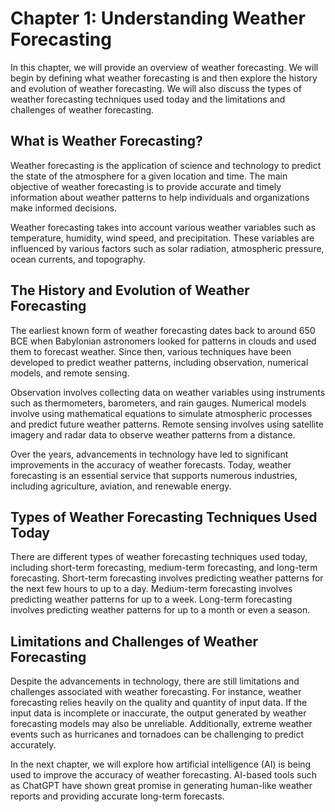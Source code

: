 Chapter 1: Understanding Weather Forecasting
============================================

In this chapter, we will provide an overview of weather forecasting. We will begin by defining what weather forecasting is and then explore the history and evolution of weather forecasting. We will also discuss the types of weather forecasting techniques used today and the limitations and challenges of weather forecasting.

What is Weather Forecasting?
----------------------------

Weather forecasting is the application of science and technology to predict the state of the atmosphere for a given location and time. The main objective of weather forecasting is to provide accurate and timely information about weather patterns to help individuals and organizations make informed decisions.

Weather forecasting takes into account various weather variables such as temperature, humidity, wind speed, and precipitation. These variables are influenced by various factors such as solar radiation, atmospheric pressure, ocean currents, and topography.

The History and Evolution of Weather Forecasting
------------------------------------------------

The earliest known form of weather forecasting dates back to around 650 BCE when Babylonian astronomers looked for patterns in clouds and used them to forecast weather. Since then, various techniques have been developed to predict weather patterns, including observation, numerical models, and remote sensing.

Observation involves collecting data on weather variables using instruments such as thermometers, barometers, and rain gauges. Numerical models involve using mathematical equations to simulate atmospheric processes and predict future weather patterns. Remote sensing involves using satellite imagery and radar data to observe weather patterns from a distance.

Over the years, advancements in technology have led to significant improvements in the accuracy of weather forecasts. Today, weather forecasting is an essential service that supports numerous industries, including agriculture, aviation, and renewable energy.

Types of Weather Forecasting Techniques Used Today
--------------------------------------------------

There are different types of weather forecasting techniques used today, including short-term forecasting, medium-term forecasting, and long-term forecasting. Short-term forecasting involves predicting weather patterns for the next few hours to up to a day. Medium-term forecasting involves predicting weather patterns for up to a week. Long-term forecasting involves predicting weather patterns for up to a month or even a season.

Limitations and Challenges of Weather Forecasting
-------------------------------------------------

Despite the advancements in technology, there are still limitations and challenges associated with weather forecasting. For instance, weather forecasting relies heavily on the quality and quantity of input data. If the input data is incomplete or inaccurate, the output generated by weather forecasting models may also be unreliable. Additionally, extreme weather events such as hurricanes and tornadoes can be challenging to predict accurately.

In the next chapter, we will explore how artificial intelligence (AI) is being used to improve the accuracy of weather forecasting. AI-based tools such as ChatGPT have shown great promise in generating human-like weather reports and providing accurate long-term forecasts.

